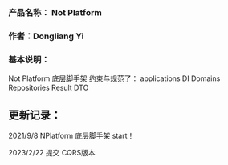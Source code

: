 ### 产品名称： Not Platform
### 
### 作者：Dongliang Yi
### 基本说明：
 Not Platform 底层脚手架
 约束与规范了：
 applications
 DI
 Domains
 Repositories
 Result
 DTO


## 更新记录：
2021/9/8 NPlatform 底层脚手架 start！

2023/2/22 提交 CQRS版本
